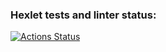 ### Hexlet tests and linter status:
[![Actions Status](https://github.com/DaniilShomin/python-project-83/actions/workflows/hexlet-check.yml/badge.svg)](https://github.com/DaniilShomin/python-project-83/actions)